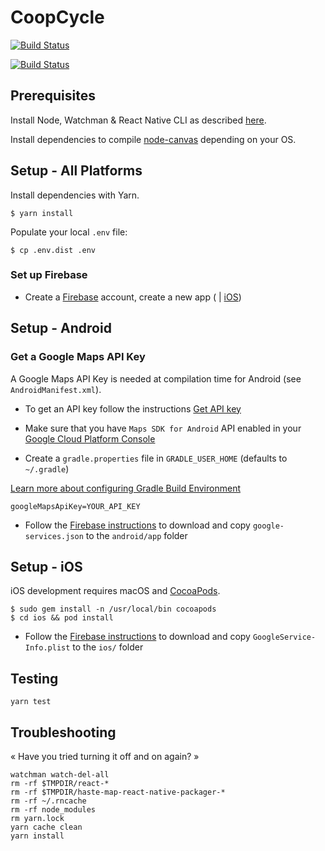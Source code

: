 CoopCycle
=========

[![Build Status](https://travis-ci.org/coopcycle/coopcycle-app.svg?branch=master)](https://travis-ci.org/coopcycle/coopcycle-app)

[![Build Status](https://github.com/coopcycle/coopcycle-app/workflows/Build/badge.svg)](https://github.com/coopcycle/coopcycle-app/actions)

Prerequisites
-------------

Install Node, Watchman & React Native CLI as described [here](https://reactnative.dev/docs/environment-setup).

Install dependencies to compile [node-canvas](https://github.com/Automattic/node-canvas#compiling) depending on your OS.

Setup - All Platforms
---------------------

Install dependencies with Yarn.

```
$ yarn install
```

Populate your local `.env` file:
```
$ cp .env.dist .env
```

### Set up Firebase

* Create a [Firebase](https://firebase.google.com/) account, create a new app ( | [iOS](https://firebase.google.com/docs/ios/setup))

Setup - Android
---------------

### Get a Google Maps API Key

A Google Maps API Key is needed at compilation time for Android (see `AndroidManifest.xml`).

* To get an API key follow the instructions [Get API key](https://developers.google.com/maps/documentation/android-sdk/signup)

* Make sure that you have `Maps SDK for Android` API enabled in your [Google Cloud Platform Console](https://console.cloud.google.com/google/maps-apis)

* Create a `gradle.properties` file in `GRADLE_USER_HOME` (defaults to `~/.gradle`)

[Learn more about configuring Gradle Build Environment](https://docs.gradle.org/current/userguide/build_environment.html)

```
googleMapsApiKey=YOUR_API_KEY
```

* Follow the [Firebase instructions](https://firebase.google.com/docs/android/setup) to download and copy `google-services.json` to the `android/app` folder


Setup - iOS
-----------
iOS development requires macOS and [CocoaPods](https://cocoapods.org/).

```
$ sudo gem install -n /usr/local/bin cocoapods
$ cd ios && pod install
```

* Follow the [Firebase instructions](https://firebase.google.com/docs/ios/setup) to download and copy `GoogleService-Info.plist` to the `ios/` folder

Testing
---------------

```
yarn test
```

Troubleshooting
---------------

« Have you tried turning it off and on again? »

```
watchman watch-del-all
rm -rf $TMPDIR/react-*
rm -rf $TMPDIR/haste-map-react-native-packager-*
rm -rf ~/.rncache
rm -rf node_modules
rm yarn.lock
yarn cache clean
yarn install
```
